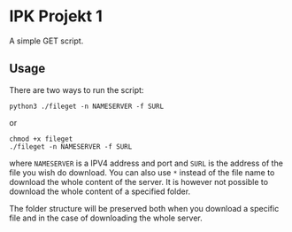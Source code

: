 # IPK Projekt 1

A simple GET script.

## Usage

There are two ways to run the script:
```
python3 ./fileget -n NAMESERVER -f SURL
```
or
```
chmod +x fileget
./fileget -n NAMESERVER -f SURL
```
where `NAMESERVER` is a IPV4 address and port and `SURL` is the address of the file you wish do download. You can also use `*` instead of the file name to download the whole content of the server. It is however not possible to download the whole content of a specified folder.

The folder structure will be preserved both when you download a specific file and in the case of downloading the whole server.